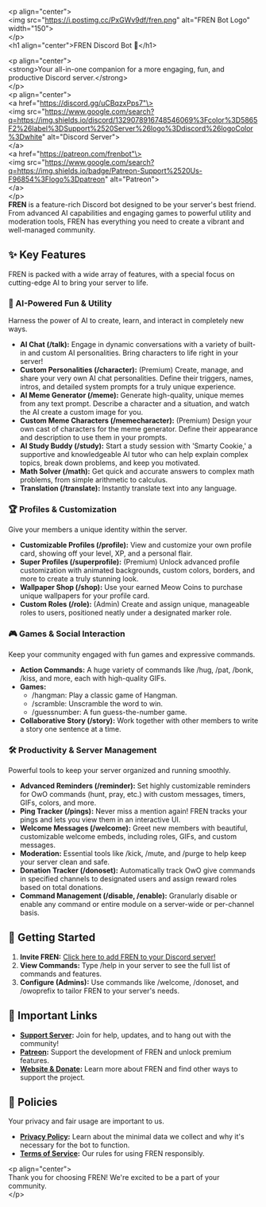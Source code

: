\<p align="center"\>  
\<img src="https://i.postimg.cc/PxGWv9df/fren.png" alt="FREN Bot Logo" width="150"\>  
\</p\>  
\<h1 align="center"\>FREN Discord Bot 🐾\</h1\>

\<p align="center"\>  
\<strong\>Your all-in-one companion for a more engaging, fun, and productive Discord server.\</strong\>  
\</p\>  
\<p align="center"\>  
\<a href="https://discord.gg/uCBqzxPps7"\>  
\<img src="https://www.google.com/search?q=https://img.shields.io/discord/1329078916748546069%3Fcolor%3D5865F2%26label%3DSupport%2520Server%26logo%3Ddiscord%26logoColor%3Dwhite" alt="Discord Server"\>  
\</a\>  
\<a href="https://patreon.com/frenbot"\>  
\<img src="https://www.google.com/search?q=https://img.shields.io/badge/Patreon-Support%2520Us-F96854%3Flogo%3Dpatreon" alt="Patreon"\>  
\</a\>  
\</p\>  
**FREN** is a feature-rich Discord bot designed to be your server's best friend. From advanced AI capabilities and engaging games to powerful utility and moderation tools, FREN has everything you need to create a vibrant and well-managed community.

## **✨ Key Features**

FREN is packed with a wide array of features, with a special focus on cutting-edge AI to bring your server to life.

### **🤖 AI-Powered Fun & Utility**

Harness the power of AI to create, learn, and interact in completely new ways.

* **AI Chat (/talk):** Engage in dynamic conversations with a variety of built-in and custom AI personalities. Bring characters to life right in your server\!  
* **Custom Personalities (/character):** (Premium) Create, manage, and share your very own AI chat personalities. Define their triggers, names, intros, and detailed system prompts for a truly unique experience.  
* **AI Meme Generator (/meme):** Generate high-quality, unique memes from any text prompt. Describe a character and a situation, and watch the AI create a custom image for you.  
* **Custom Meme Characters (/memecharacter):** (Premium) Design your own cast of characters for the meme generator. Define their appearance and description to use them in your prompts.  
* **AI Study Buddy (/study):** Start a study session with 'Smarty Cookie,' a supportive and knowledgeable AI tutor who can help explain complex topics, break down problems, and keep you motivated.  
* **Math Solver (/math):** Get quick and accurate answers to complex math problems, from simple arithmetic to calculus.  
* **Translation (/translate):** Instantly translate text into any language.

### **🏆 Profiles & Customization**

Give your members a unique identity within the server.

* **Customizable Profiles (/profile):** View and customize your own profile card, showing off your level, XP, and a personal flair.  
* **Super Profiles (/superprofile):** (Premium) Unlock advanced profile customization with animated backgrounds, custom colors, borders, and more to create a truly stunning look.  
* **Wallpaper Shop (/shop):** Use your earned Meow Coins to purchase unique wallpapers for your profile card.  
* **Custom Roles (/role):** (Admin) Create and assign unique, manageable roles to users, positioned neatly under a designated marker role.

### **🎮 Games & Social Interaction**

Keep your community engaged with fun games and expressive commands.

* **Action Commands:** A huge variety of commands like /hug, /pat, /bonk, /kiss, and more, each with high-quality GIFs.  
* **Games:**  
  * /hangman: Play a classic game of Hangman.  
  * /scramble: Unscramble the word to win.  
  * /guessnumber: A fun guess-the-number game.  
* **Collaborative Story (/story):** Work together with other members to write a story one sentence at a time.

### **🛠️ Productivity & Server Management**

Powerful tools to keep your server organized and running smoothly.

* **Advanced Reminders (/reminder):** Set highly customizable reminders for OwO commands (hunt, pray, etc.) with custom messages, timers, GIFs, colors, and more.  
* **Ping Tracker (/pings):** Never miss a mention again\! FREN tracks your pings and lets you view them in an interactive UI.  
* **Welcome Messages (/welcome):** Greet new members with beautiful, customizable welcome embeds, including roles, GIFs, and custom messages.  
* **Moderation:** Essential tools like /kick, /mute, and /purge to help keep your server clean and safe.  
* **Donation Tracker (/donoset):** Automatically track OwO give commands in specified channels to designated users and assign reward roles based on total donations.  
* **Command Management (/disable, /enable):** Granularly disable or enable any command or entire module on a server-wide or per-channel basis.

## **🚀 Getting Started**

1. **Invite FREN:** [Click here to add FREN to your Discord server\!](https://www.google.com/search?q=https://discord.com/oauth2/authorize?client_id%3DYOUR_BOT_ID_HERE)  
2. **View Commands:** Type /help in your server to see the full list of commands and features.  
3. **Configure (Admins):** Use commands like /welcome, /donoset, and /owoprefix to tailor FREN to your server's needs.

## **🔗 Important Links**

* [**Support Server**](https://discord.gg/uCBqzxPps7)**:** Join for help, updates, and to hang out with the community\!  
* [**Patreon**](https://patreon.com/frenbot)**:** Support the development of FREN and unlock premium features.  
* [**Website & Donate**](https://lakshay-13.github.io/fren/)**:** Learn more about FREN and find other ways to support the project.

## **📜 Policies**

Your privacy and fair usage are important to us.

* [**Privacy Policy**](https://www.google.com/search?q=./Privacy%2520Policy.md)**:** Learn about the minimal data we collect and why it's necessary for the bot to function.  
* [**Terms of Service**](https://www.google.com/search?q=./Terms%2520of%2520Service.md)**:** Our rules for using FREN responsibly.

\<p align="center"\>  
Thank you for choosing FREN\! We're excited to be a part of your community.  
\</p\>
